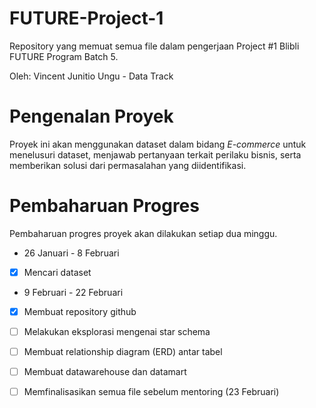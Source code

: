 # FUTURE-Project-1

Repository yang memuat semua file dalam pengerjaan Project #1 Blibli FUTURE Program Batch 5.

Oleh: Vincent Junitio Ungu - Data Track


# Pengenalan Proyek
Proyek ini akan menggunakan dataset dalam bidang *E-commerce* untuk menelusuri dataset, menjawab pertanyaan terkait perilaku bisnis, serta memberikan solusi dari permasalahan yang diidentifikasi. 

# Pembaharuan Progres
Pembaharuan progres proyek akan dilakukan setiap dua minggu.

* 26 Januari - 8 Februari

- [X] Mencari dataset

* 9 Februari - 22 Februari

- [X] Membuat repository github
- [ ] Melakukan eksplorasi mengenai star schema
- [ ] Membuat relationship diagram (ERD) antar tabel
- [ ] Membuat datawarehouse dan datamart
- [ ] Memfinalisasikan semua file sebelum mentoring (23 Februari)

